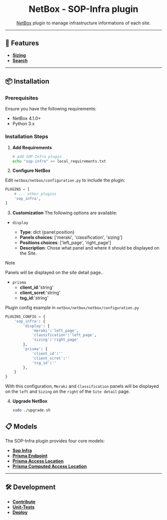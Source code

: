<h1 align="center">
    NetBox - SOP-Infra plugin<br>
</h1>
<p align="center">
    <a href="https://github.com/netbox-community/netbox">NetBox</a> plugin to manage infrastructure informations of each site.
</p>

---

## 🚀 Features

- [**Sizing**](/docs/features/sizing.md)
- [**Search**](/docs/features/search.md)

---

## 📦 Installation

### Prerequisites

Ensure you have the following requirements:

- NetBox 4.1.0+
- Python 3.x

### Installation Steps

1. **Add Requirements**

   ```bash
   # add SOP-Infra plugin
   echo "sop-infra" >> local_requirements.txt
   ```

2. **Configure NetBox**

Edit `netbox/netbox/configuration.py` to include the plugin:

```python
PLUGINS = [
    # ... other plugins
    'sop_infra',
]
```

3. **Customization**
   The following options are available:

- `display`

  - **Type**: dict {panel:position}
  - **Panels choices**: ['meraki', 'classification', 'sizing']
  - **Positions choices**: ['left_page', 'right_page']
  - **Description**: Chose what panel and where it should be displayed on the Site.

> [!NOTE]
> Panels will be displayed on the site detail page..

- `prisma`
  - **client_id**:'string'
  - **client_scret**:'string'
  - **tsg_id**:'string'

Plugin config example in `netbox/netbox/netbox/configuration.py`

```python
PLUGINS_CONFIG = {
    'sop_infra': {
        'display': {
            'meraki':'left_page',
            'classification':'left_page',
            'sizing':'right_page'
        },
        'prisma': {
            'client_id':''
            'client_scret':''
            'tsg_id':''
        },
    }
}
```

With this configuration, `Meraki` and `Classification` panels will be displayed on the `left` and `Sizing` on the `right` of the `Site detail` page.

4. **Upgrade NetBox**

   ```bash
   sudo ./upgrade.sh
   ```

## 📋 Models

The SOP-Infra plugin provides four core models:

- [**Sop Infra**](/docs/models/sop-infra.md)
- [**Prisma Endpoint**](/docs/models/prisma-endpoint.md)
- [**Prisma Access Location**](/docs/models/prisma-access-location.md)
- [**Prisma Computed Access Location**](/docs/models/prisma-computed-access-location.md)

---

## 🛠️ Development

- [**Contribute**](/docs/development/contribute.md)
- [**Unit-Tests**](/docs/development/unit-test.md)
- [**Deploy**](/docs/development/deploy.md)
